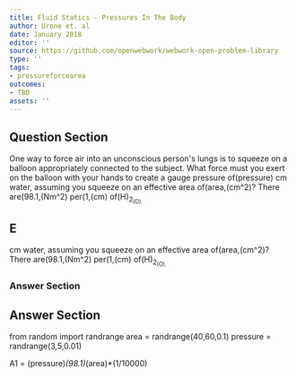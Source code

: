 ```yaml
---
title: Fluid Statics - Pressures In The Body
author: Urone et. al
date: January 2018
editor: ''
source: https://github.com/openwebwork/webwork-open-problem-library
type: ''
tags:
- pressureforcearea
outcomes:
- TBD
assets: ''
---
```


## Question Section 

One way to force air into an unconscious person's lungs is to squeeze on a balloon appropriately connected to the subject. What force must you exert on the balloon with your hands to create a gauge pressure of(pressure) cm water, assuming you squeeze on an effective area of(area,(cm^2)? There are(98.1,(Nm^2) per(1,(cm) of(H)<sub>2<sub>(O).

## E
cm water, assuming you squeeze on an effective area of(area,(cm^2)? There are(98.1,(Nm^2) per(1,(cm) of(H)<sub>2<sub>(O).
### Answer Section


## Answer Section

from random import randrange
area = randrange(40,60,0.1)
pressure = randrange(3,5,0.01)

A1 = (pressure)*(98.1)*(area)*(1/10000)